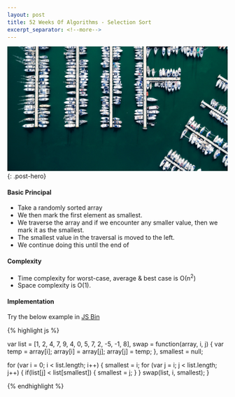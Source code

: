 ```yaml
---
layout: post
title: 52 Weeks Of Algorithms - Selection Sort
excerpt_separator: <!--more-->
---
```


![Selection Sort](/public/sorting/selection-sort-visual.jpg "Multiple yatches docked at coast."){: .post-hero}
<!--more-->
#### Basic Principal
 * Take a randomly sorted array
 * We then mark the first element as smallest.
 * We traverse the array and if we encounter any smaller value, then we mark it as the smallest.
 * The smallest value in the traversal is moved to the left.
 * We continue doing this until the end of 

#### Complexity
* Time complexity for worst-case, average & best case is О(n<sup>2</sup>)
* Space complexity is O(1).

#### Implementation
Try the below example in <a href="http://jsbin.com/xedekoy/3/edit?js,console">JS Bin</a>

{% highlight js %}

var list = [1, 2, 4, 7, 9, 4, 0, 5, 7, 2, -5, -1, 8],
    swap = function(array, i, j) {
      var temp = array[i];
      array[i] = array[j];
      array[j] = temp;
    },
    smallest = null;

for (var i = 0; i < list.length; i++) { 
  smallest = i;
  for (var j = i; j < list.length; j++) {
    if(list[j] < list[smallest]) {
      smallest = j;
    }
  }
  swap(list, i, smallest);
}

{% endhighlight %}
